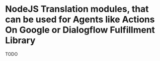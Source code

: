 # NodeJS Translation modules, that can be used for Agents like Actions On Google or Dialogflow Fulfillment Library

TODO